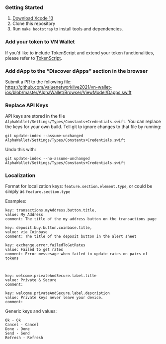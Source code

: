 ### Getting Started

1. [Download  Xcode 13](https://developer.apple.com/download/more/)
2. Clone this repository
3. Run `make bootstrap` to install tools and dependencies.

### Add your token to VN Wallet

If you’d like to include TokenScript and extend your token functionalities, please refer to [TokenScript](https://github.com/AlphaWallet/TokenScript).

### Add dApp to the “Discover dApps” section in the browser

Submit a PR to the following file:
https://github.com/valuenetworklive2021/vn-wallet-ios/blob/master/AlphaWallet/Browser/ViewModel/Dapps.swift


### Replace API Keys

API keys are stored in the file `AlphaWallet/Settings/Types/Constants+Credentials.swift`. You can replace the keys for your own build. Tell git to ignore changes to that file by running:

```
git update-index --assume-unchanged AlphaWallet/Settings/Types/Constants+Credentials.swift
```

Undo this with:

```
git update-index --no-assume-unchanged AlphaWallet/Settings/Types/Constants+Credentials.swift
```

### Localization

Format for localization keys:
`feature.section.element.type`, or could be simply as `feature.section.type`

Examples:
```
key: transactions.myAddress.button.title, 
value: My Address
comment: The title of the my address button on the transactions page

key: deposit.buy.button.coinbase.title, 
value: via Coinbase
comment: The title of the deposit button in the alert sheet

key: exchange.error.failedToGetRates
value: Failed to get rates
comment: Error messesage when failed to update rates on pairs of tokens



key: welcome.privateAndSecure.label.title
value: Private & Secure
comment: 

key: welcome.privateAndSecure.label.description
value: Private keys never leave your device.
comment:

```

Generic keys and values:
```
Ok - Ok
Cancel - Cancel
Done - Done
Send - Send
Refresh - Refresh
```
